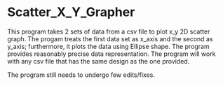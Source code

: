 # Scatter_X_Y_Grapher
This program takes 2 sets of data from a csv file to plot x_y 2D scatter graph. The progam treats the first data set as x_axis and the second as y_axis; furthermore,
it plots the data using Ellipse shape. The program provides reasonably precise data representation.
The program will work with any csv file that has the same design as the one provided.

The program still needs to undergo few edits/fixes.
